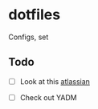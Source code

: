 # dotfiles

Configs, set

## Todo

- [ ] Look at this [atlassian](https://www.atlassian.com/git/tutorials/dotfiles)
- [ ] Check out YADM

